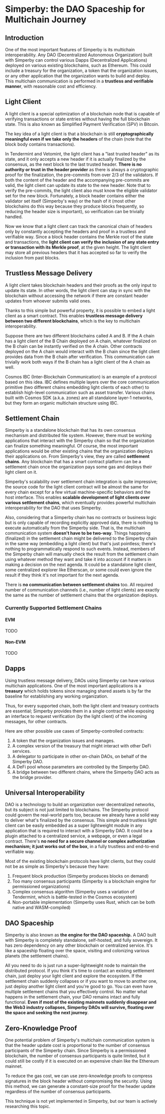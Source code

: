 # Simperby: the DAO Spaceship for Multichain Journey

## Introduction

One of the most important features of Simperby is its multichain
interoperability. Any DAO (Decentralized Autonomous Organization) built with
Simperby can control various Dapps (Decentralized Applications) deployed on
various existing blockchains, such as Ethereum. This could include a treasury
for the organization, a token that the organization issues, or any other
application that the organization wants to build and deploy. This multichain
communication is performed in a **trustless and verifiable manner**, with
reasonable cost and efficiency.

## Light Client

A light client is a special optimization of a blockchain node that is capable of
verifying transactions or state entries without having the full blockchain
state. This is also known as Simplified Payment Verification (SPV) in Bitcoin.

The key idea of a light client is that a blockchain is still **cryptographically
meaningful even if we take only the headers** of the chain (note that the block
body contains transactions).

In Tendermint and Vetomint, the light client has a "last trusted header" as its
state, and it only accepts a new header if it is actually finalized by the
consensus, as the next block to the last trusted header. **There is no authority
or trust in the header provider** as there is always a cryptographic proof for
the finalization, the pre-commits from over 2/3 of the validators. If both the
content of the header and the accompanying pre-commits are valid, the light
client can update its state to the new header. Note that to verify the
pre-commits, the light client also must know the eligible validator set for the
new block. Fortunately, a block header contains either the validator set itself
(Simperby's way) or the hash of it (most other blockchains do this way because
they produce blocks frequently, so reducing the header size is important), so
verification can be trivially handled.

Now we know that a light client can track the canonical chain of headers only by
constantly accepting the headers and proof in a trustless and verifiable way.
Since a block header contains the Merkle root of the state and transactions, the
**light client can verify the inclusion of any state entry or transaction with
its Merkle proof**, at the given height. The light client may store all previous
headers that it has accepted so far to verify the inclusion from past blocks.

## Trustless Message Delivery

A light client takes blockchain headers and their proofs as the only input to
update its state. In other words, the light client can stay in sync with the
blockchain without accessing the network if there are constant header updates
from whoever submits valid ones.

Thanks to this simple but powerful property, it is possible to embed a light
client as a smart contract. This enables **trustless message delivery between
two different blockchains**, which is the key to multichain interoperability.

Suppose there are two different blockchains called A and B. If the A chain has a
light client of the B Chain deployed on A chain, whatever finalized on the B
chain can be instantly verified on the A chain. Other contracts deployed on the
A chain would interact with the B chain since the light client provides data
from the B chain after verification. This communication can trivially work both
ways if the B chain has a light client of the A chain as well.

Cosmos IBC (Inter-Blockchain Communication) is an example of a protocol based on
this idea. IBC defines multiple layers over the core communication primitive
(two different chains embedding light clients of each other) to establish
high-level communication such as asset transfer. Various chains built with
Cosmos SDK (a.k.a. zones) are all standalone layer-1 networks, but they form an
organic multichain structure using IBC.

## Settlement Chain

Simperby is a standalone blockchain that has its own consensus mechanism and
distributed file system. However, there must be working applications that
interact with the Simperby chain so that the organization can finalize something
meaningful. Of course, the most important applications would be other existing
chains that the organization deploys their applications on. From Simperby's
view, they are called **settlement chains**. Any blockchain that has a smart
contract platform can be a settlement chain once the organization pays some gas
and deploys their light client on it.

Simperby's scalability over settlement chain integration is quite impressive;
the source code for the light client contract will be almost the same for every
chain except for a few virtual machine-specific behaviors and the host
interface. This enables **scalable development of light clients over various
settlement chains**, which eventually provides powerful multichain
interoperability for the DAO that uses Simperby.

Also, considering that a Simperby chain has no contracts or business logic but
is only capable of recording explicitly approved data, there is nothing to
execute automatically from the Simperby side. That is, the multichain
communication system **doesn't have to be two-way**. Things happening
(finalized) in the settlement chain might be delivered to the Simperby chain in
the same way (embedding a light client) but that's just pointless; there's
nothing to programmatically respond to such events. Instead, members of the
Simperby chain will manually check the result from the settlement chain using
whatever method they want and take it into account if it matters in making a
decision on the next agenda. It could be a standalone light client, some
centralized explorer like Etherscan, or some could even ignore the result if
they think it's not important for the next agenda.

There is **no communication between settlement chains** too. All required number
of communication channels (i.e., number of light clients) are exactly the same
as the number of settlement chains that the organization deploys.

### Currently Supported Settlement Chains

#### EVM

TODO

#### Non-EVM

TODO

## Dapps

Using trustless message delivery, DAOs using Simperby can have various
multichain applications. One of the most important applications is a
**treasury** which holds tokens since managing shared assets is by far the
baseline for establishing any working organization.

Thus, for every supported chain, both the light client and treasury contracts
are essential; Simperby provides them in a single contract while exposing an
interface to request verification (by the light client) of the incoming
messages, for other contracts.

Here are other possible use cases of Simperby-controlled contracts:

1. A token that the organization issues and manages.
2. A complex version of the treasury that might interact with other DeFi
   services.
3. A delegator to participate in other on-chain DAOs, on behalf of the Simperby
   DAO.
4. A DeFi pool whose parameters are controlled by the Simperby DAO.
5. A bridge between two different chains, where the Simperby DAO acts as the
   bridge provider.

## Universal Interoperability

DAO is a technology to build an organization over decentralized networks, but
its subject is not just limited to blockchains. The Simperby protocol could
govern the real-world parts too, because we already have a solid way to deliver
what's finalized by the consensus. This simple and trustless light client can be
easily embedded as a super lightweight module in any application that is
required to interact with a Simperby DAO. It could be a plugin attached to a
centralized service, a webpage, or even a legal contract. There's **no need for
a secure channel or complex authorization mechanism; it just works out of the
box**, in a fully trustless and end-to-end verifiable way.

Most of the existing blockchain protocols have light clients, but they could not
be as simple as Simperby's because they have:

1. Frequent block production (Simperby produces blocks on demand)
2. Too many consensus participants (Simperby is a blockchain engine for
   permissioned organizations)
3. Complex consensus algorithm (Simperby uses a variation of Tendermint, which
   is battle-tested in the Cosmos ecosystem)
4. Non-portable implementation (Simperby uses Rust, which can be both native and
   WASM-compiled)

## DAO Spaceship

Simperby is also known as **the engine for the DAO spaceship.** A DAO built with
Simperby is completely standalone, self-hosted, and fully sovereign. It has zero
dependency on any other blockchain or centralized service. It's like a spaceship
floating over the space, visiting and colonizing various planets (the settlement
chains).

All you need to do is just run a super-lightweight node to maintain the
distributed protocol. If you think it's time to contact an existing settlement
chain, just deploy your light client and explore the ecosystem. If the
settlement chain suddenly collapses or if you want to move to another one, just
deploy another light client and you're good to go. You can even have multiple
settlement chains that you effectively control. No matter what happens in the
settlement chain, your DAO remains intact and fully functional. **Even if most
of the existing mainnets suddenly disappear and the Web3 industry collapses,
Simperby DAOs will survive, floating over the space and seeking the next
journey**.

## Zero-Knowledge Proof

One potential problem of Simperby's multichain communication system is that the
header update cost is proportional to the number of consensus participants of
the Simperby chain. Since Simperby is a permissioned blockchain, the number of
consensus participants is quite limited, but it could still be costly if it is
executed on an expensive chain like the Ethereum mainnet.

To reduce the gas cost, we can use zero-knowledge proofs to compress signatures
in the block header without compromising the security. Using this method, we can
generate a constant-size proof for the header update regardless of the number of
consensus participants.

This technique is not yet implemented in Simperby, but our team is actively
researching this topic.
